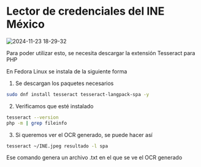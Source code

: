 # Lector de credenciales del INE México

![2024-11-23 18-29-32](https://github.com/user-attachments/assets/35cfda8e-6e7a-4473-8e64-85736fe83df8)

Para poder utilizar esto, se necesita descargar la extensión Tesseract para PHP

En Fedora Linux se instala de la siguiente forma

1. Se descargan los paquetes necesarios
```bash
sudo dnf install tesseract tesseract-langpack-spa -y
```
2. Verificamos que esté instalado
```bash
tesseract --version
php -m | grep fileinfo
```
3. Si queremos ver el OCR generado, se puede hacer así
```bash
tesseract ~/INE.jpeg resultado -l spa
```
Ese comando genera un archivo .txt en el que se ve el OCR generado
